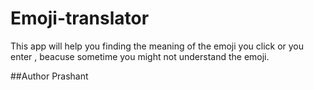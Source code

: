 # Emoji-translator

This app will help you finding the meaning of the emoji you click or you enter ,
beacuse sometime you might not understand the emoji.

##Author
Prashant
